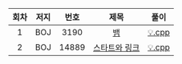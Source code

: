 | 회차 | 저지 | 번호 | 제목 | 풀이 |
|:---:|:---:|:---:|:---:|:---:|
| 1 | BOJ | 3190 | [뱀](https://www.acmicpc.net/problem/3190) | [💡.cpp](https://github.com/HumanHyeon/Algorithm/blob/master/Baekjoon_3190(%EB%B1%80).cpp) |
| 2 | BOJ | 14889 | [스타트와 링크](https://www.acmicpc.net/problem/14889) | [💡.cpp](https://github.com/HumanHyeon/Algorithm/blob/master/Baekjoon_14889(%EC%8A%A4%ED%83%80%ED%8A%B8%EC%99%80%EB%A7%81%ED%81%AC).cpp) |
